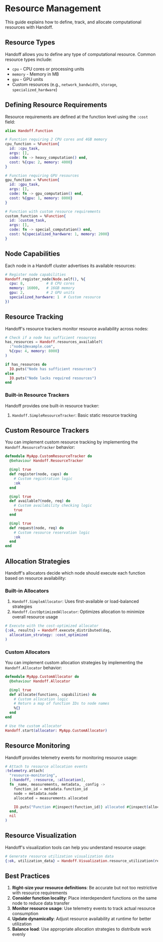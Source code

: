 # Resource Management

This guide explains how to define, track, and allocate computational resources with Handoff.

## Resource Types

Handoff allows you to define any type of computational resource. Common resource types include:

- `cpu` - CPU cores or processing units
- `memory` - Memory in MB
- `gpu` - GPU units
- Custom resources (e.g., `network_bandwidth`, `storage`, `specialized_hardware`)

## Defining Resource Requirements

Resource requirements are defined at the function level using the `:cost` field:

```elixir
alias Handoff.Function

# Function requiring 2 CPU cores and 4GB memory
cpu_function = %Function{
  id: :cpu_task,
  args: [],
  code: fn -> heavy_computation() end,
  cost: %{cpu: 2, memory: 4000}
}

# Function requiring GPU resources
gpu_function = %Function{
  id: :gpu_task,
  args: [],
  code: fn -> gpu_computation() end,
  cost: %{gpu: 1, memory: 8000}
}

# Function with custom resource requirements
custom_function = %Function{
  id: :custom_task,
  args: [],
  code: fn -> special_computation() end,
  cost: %{specialized_hardware: 1, memory: 2000}
}
```

## Node Capabilities

Each node in a Handoff cluster advertises its available resources:

```elixir
# Register node capabilities
Handoff.register_node(Node.self(), %{
  cpu: 8,          # 8 CPU cores
  memory: 16000,   # 16GB memory
  gpu: 2,          # 2 GPU units
  specialized_hardware: 1  # Custom resource
})
```

## Resource Tracking

Handoff's resource trackers monitor resource availability across nodes:

```elixir
# Check if a node has sufficient resources
has_resources = Handoff.resources_available?(
  :"node1@example.com",
  %{cpu: 4, memory: 8000}
)

if has_resources do
  IO.puts("Node has sufficient resources")
else
  IO.puts("Node lacks required resources")
end
```

### Built-in Resource Trackers

Handoff provides one built-in resource tracker:

1. `Handoff.SimpleResourceTracker`: Basic static resource tracking

## Custom Resource Trackers

You can implement custom resource tracking by implementing the `Handoff.ResourceTracker` behavior:

```elixir
defmodule MyApp.CustomResourceTracker do
  @behaviour Handoff.ResourceTracker

  @impl true
  def register(node, caps) do
    # Custom registration logic
    :ok
  end

  @impl true
  def available?(node, req) do
    # Custom availability checking logic
    true
  end

  @impl true
  def request(node, req) do
    # Custom resource reservation logic
    :ok
  end
end
```

## Allocation Strategies

Handoff's allocators decide which node should execute each function based on resource availability:

### Built-in Allocators

1. `Handoff.SimpleAllocator`: Uses first-available or load-balanced strategies
2. `Handoff.CostOptimizedAllocator`: Optimizes allocation to minimize overall resource usage

```elixir
# Execute with the cost-optimized allocator
{:ok, results} = Handoff.execute_distributed(dag,
  allocation_strategy: :cost_optimized
)
```

### Custom Allocators

You can implement custom allocation strategies by implementing the `Handoff.Allocator` behavior:

```elixir
defmodule MyApp.CustomAllocator do
  @behaviour Handoff.Allocator

  @impl true
  def allocate(functions, capabilities) do
    # Custom allocation logic
    # Return a map of function IDs to node names
    %{}
  end
end

# Use the custom allocator
Handoff.start(allocator: MyApp.CustomAllocator)
```

## Resource Monitoring

Handoff provides telemetry events for monitoring resource usage:

```elixir
# Attach to resource allocation events
:telemetry.attach(
  "resource-monitoring",
  [:handoff, :resource, :allocation],
  fn _name, measurements, metadata, _config ->
    function_id = metadata.function_id
    node = metadata.node
    allocated = measurements.allocated

    IO.puts("Function #{inspect(function_id)} allocated #{inspect(allocated)} on node #{node}")
  end,
  nil
)
```

## Resource Visualization

Handoff's visualization tools can help you understand resource usage:

```elixir
# Generate resource utilization visualization data
{:ok, utilization_data} = Handoff.Visualization.resource_utilization(results)
```

## Best Practices

1. **Right-size your resource definitions**: Be accurate but not too restrictive with resource requirements
2. **Consider function locality**: Place interdependent functions on the same node to reduce data transfer
3. **Monitor resource usage**: Use telemetry events to track actual resource consumption
4. **Update dynamically**: Adjust resource availability at runtime for better utilization
5. **Balance load**: Use appropriate allocation strategies to distribute work evenly

